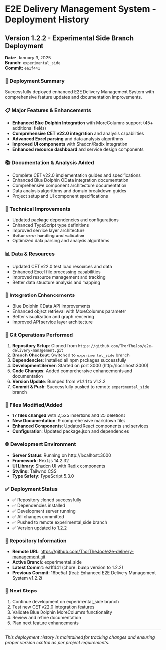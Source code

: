 # E2E Delivery Management System - Deployment History

## Version 1.2.2 - Experimental Side Branch Deployment

**Date:** January 9, 2025  
**Branch:** `experimental_side`  
**Commit:** `ea1f441`

### 🚀 Deployment Summary

Successfully deployed enhanced E2E Delivery Management System with comprehensive feature updates and documentation improvements.

### 📋 Major Features & Enhancements

- **Enhanced Blue Dolphin Integration** with MoreColumns support (45+ additional fields)
- **Comprehensive CET v22.0 integration** and analysis capabilities
- **Advanced Excel parsing** and data analysis algorithms
- **Improved UI components** with Shadcn/Radix integration
- **Enhanced resource dashboard** and service design components

### 📚 Documentation & Analysis Added

- Complete CET v22.0 implementation guides and specifications
- Enhanced Blue Dolphin OData integration documentation
- Comprehensive component architecture documentation
- Data analysis algorithms and domain breakdown guides
- Project setup and UI component specifications

### 🔧 Technical Improvements

- Updated package dependencies and configurations
- Enhanced TypeScript type definitions
- Improved service layer architecture
- Better error handling and validation
- Optimized data parsing and analysis algorithms

### 📊 Data & Resources

- Updated CET v22.0 test load resources and data
- Enhanced Excel file processing capabilities
- Improved resource management and tracking
- Better data structure analysis and mapping

### 🎯 Integration Enhancements

- Blue Dolphin OData API improvements
- Enhanced object retrieval with MoreColumns parameter
- Better visualization and graph rendering
- Improved API service layer architecture

### 🔄 Git Operations Performed

1. **Repository Setup**: Cloned from `https://github.com/ThorTheJoo/e2e-delivery-management.git`
2. **Branch Checkout**: Switched to `experimental_side` branch
3. **Dependencies**: Installed all npm packages successfully
4. **Development Server**: Started on port 3000 (http://localhost:3000)
5. **Code Changes**: Added comprehensive enhancements and documentation
6. **Version Update**: Bumped from v1.2.1 to v1.2.2
7. **Commit & Push**: Successfully pushed to remote `experimental_side` branch

### 📁 Files Modified/Added

- **17 files changed** with 2,525 insertions and 25 deletions
- **New Documentation**: 9 comprehensive markdown files
- **Enhanced Components**: Updated React components and services
- **Configuration**: Updated package.json and dependencies

### 🌐 Development Environment

- **Server Status**: Running on http://localhost:3000
- **Framework**: Next.js 14.2.32
- **UI Library**: Shadcn UI with Radix components
- **Styling**: Tailwind CSS
- **Type Safety**: TypeScript 5.3.0

### ✅ Deployment Status

- ✅ Repository cloned successfully
- ✅ Dependencies installed
- ✅ Development server running
- ✅ All changes committed
- ✅ Pushed to remote experimental_side branch
- ✅ Version updated to 1.2.2

### 🔗 Repository Information

- **Remote URL**: https://github.com/ThorTheJoo/e2e-delivery-management.git
- **Active Branch**: experimental_side
- **Latest Commit**: ea1f441 (chore: bump version to 1.2.2)
- **Previous Commit**: 16be5af (feat: Enhanced E2E Delivery Management System v1.2.2)

### 📝 Next Steps

1. Continue development on experimental_side branch
2. Test new CET v22.0 integration features
3. Validate Blue Dolphin MoreColumns functionality
4. Review and refine documentation
5. Plan next feature enhancements

---

_This deployment history is maintained for tracking changes and ensuring proper version control as per project requirements._
